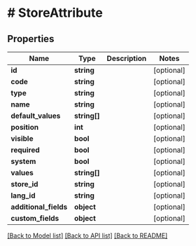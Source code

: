 # # StoreAttribute

## Properties

Name | Type | Description | Notes
------------ | ------------- | ------------- | -------------
**id** | **string** |  | [optional]
**code** | **string** |  | [optional]
**type** | **string** |  | [optional]
**name** | **string** |  | [optional]
**default_values** | **string[]** |  | [optional]
**position** | **int** |  | [optional]
**visible** | **bool** |  | [optional]
**required** | **bool** |  | [optional]
**system** | **bool** |  | [optional]
**values** | **string[]** |  | [optional]
**store_id** | **string** |  | [optional]
**lang_id** | **string** |  | [optional]
**additional_fields** | **object** |  | [optional]
**custom_fields** | **object** |  | [optional]

[[Back to Model list]](../../README.md#models) [[Back to API list]](../../README.md#endpoints) [[Back to README]](../../README.md)
